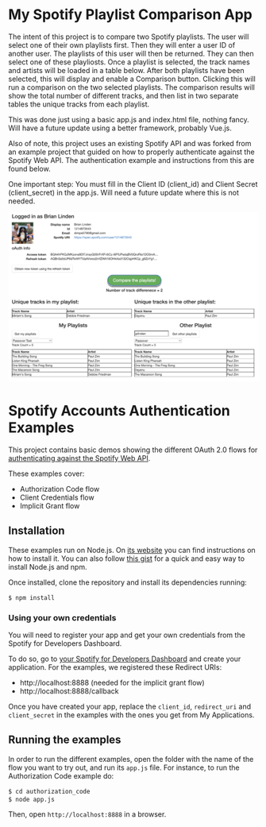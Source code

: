 # My Spotify Playlist Comparison App

The intent of this project is to compare two Spotify playlists.
The user will select one of their own playlists first.
Then they will enter a user ID of another user. The playlists of this user will then be returned.
They can then select one of these playliosts.
Once a playlist is selected, the track names and artists will be loaded in a table below.
After both playlists have been selected, this will display and enable a Comparison button.
Clicking this will run a comparison on the two selected playlists.
The comparison results will show the total number of different tracks, and then list in two separate tables the unique tracks from each playlist.

This was done just using a basic app.js and index.html file, nothing fancy. Will have a future update using a better framework, probably Vue.js.

Also of note, this project uses an existing Spotify API and was forked from an example project that guided on how to properly authenticate against the Spotify Web API.
The authentication example and instructions from this are found below.

One important step: You must fill in the Client ID (client_id) and Client Secret (client_secret) in the app.js. Will need a future update where this is not needed.

![Comparison_screenshot](SpotifyComparison_screenshot.png)

# Spotify Accounts Authentication Examples

This project contains basic demos showing the different OAuth 2.0 flows for [authenticating against the Spotify Web API](https://developer.spotify.com/web-api/authorization-guide/).

These examples cover:

* Authorization Code flow
* Client Credentials flow
* Implicit Grant flow

## Installation

These examples run on Node.js. On [its website](http://www.nodejs.org/download/) you can find instructions on how to install it. You can also follow [this gist](https://gist.github.com/isaacs/579814) for a quick and easy way to install Node.js and npm.

Once installed, clone the repository and install its dependencies running:

    $ npm install

### Using your own credentials
You will need to register your app and get your own credentials from the Spotify for Developers Dashboard.

To do so, go to [your Spotify for Developers Dashboard](https://beta.developer.spotify.com/dashboard) and create your application. For the examples, we registered these Redirect URIs:

* http://localhost:8888 (needed for the implicit grant flow)
* http://localhost:8888/callback

Once you have created your app, replace the `client_id`, `redirect_uri` and `client_secret` in the examples with the ones you get from My Applications.

## Running the examples
In order to run the different examples, open the folder with the name of the flow you want to try out, and run its `app.js` file. For instance, to run the Authorization Code example do:

    $ cd authorization_code
    $ node app.js

Then, open `http://localhost:8888` in a browser.
